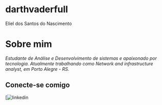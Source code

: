 # darthvaderfull
Eliel dos Santos do Nascimento

# Sobre mim
 *Estudante de Análise e Desenvolvimento de sistemas e apaixonado por tecnologia. Atualmente trabalhando como Network and infrastructure analyst,  em Porto Alegre - RS.*

## Conecte-se comigo
[![linkedin](https://www.linkedin.com/in/eliel-dos-santos-do-nascimento-643424151/)